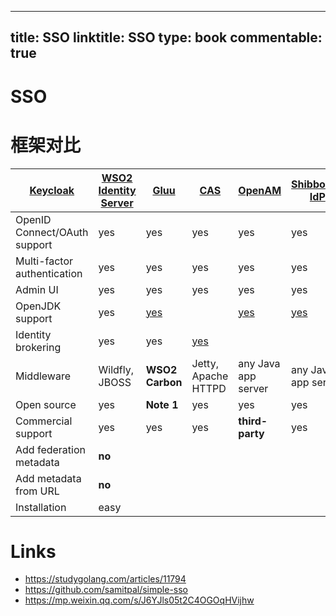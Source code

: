 
---
title: SSO
linktitle: SSO
type: book
commentable: true
---

# SSO

# 框架对比

| [ Keycloak](https://www.keycloak.org/) | [WSO2 Identity Server](https://wso2.com/identity-and-access-management) | [Gluu](https://www.gluu.org/)                                         | [CAS](https://apereo.github.io/cas/)               | [OpenAM](https://github.com/OpenIdentityPlatform/OpenAM/)                         | [Shibboleth IdP](https://www.shibboleth.net/products/identity-provider/)   |                                                                                |
| -------------------------------------- | ----------------------------------------------------------------------- | --------------------------------------------------------------------- | -------------------------------------------------- | --------------------------------------------------------------------------------- | -------------------------------------------------------------------------- | ------------------------------------------------------------------------------ |
| OpenID Connect/OAuth support           | yes                                                                     | yes                                                                   | yes                                                | yes                                                                               | yes                                                                        | **third-party**                                                                |
| Multi-factor authentication            | yes                                                                     | yes                                                                   | yes                                                | yes                                                                               | yes                                                                        | yes                                                                            |
| Admin UI                               | yes                                                                     | yes                                                                   | yes                                                | yes                                                                               | yes                                                                        | **no**                                                                         |
| OpenJDK support                        | yes                                                                     | [yes](https://docs.wso2.com/display/IS560/Installation+Prerequisites) |                                                    | [yes](https://apereo.github.io/cas/6.0.x/planning/Installation-Requirements.html) | [yes](https://backstage.forgerock.com/knowledge/kb/book/b16240196#openjdk) | [yes](https://wiki.shibboleth.net/confluence/display/IDP30/SystemRequirements) |
| Identity brokering                     | yes                                                                     | yes                                                                   | [yes](https://stackoverflow.com/a/54105614/399105) |                                                                                   |                                                                            |                                                                                |
| Middleware                             | Wildfly, JBOSS                                                          | **WSO2 Carbon**                                                       | Jetty, Apache HTTPD                                | any Java app server                                                               | any Java app server                                                        | Jetty, Tomcat                                                                  |
| Open source                            | yes                                                                     | **Note 1**                                                            | yes                                                | yes                                                                               | yes                                                                        | yes                                                                            |
| Commercial support                     | yes                                                                     | yes                                                                   | yes                                                | **third-party**                                                                   | yes                                                                        | **third-party**                                                                |
| Add federation metadata                | **no**                                                                  |                                                                       |                                                    |                                                                                   |                                                                            | yes                                                                            |
| Add metadata from URL                  | **no**                                                                  |                                                                       |                                                    |                                                                                   |                                                                            | yes                                                                            |
| Installation                           | easy                                                                    |                                                                       |                                                    |                                                                                   |                                                                            | **difficult**                                                                  |

# Links

- https://studygolang.com/articles/11794
- https://github.com/samitpal/simple-sso
- https://mp.weixin.qq.com/s/J6YJls05t2C4OGOqHVijhw

    